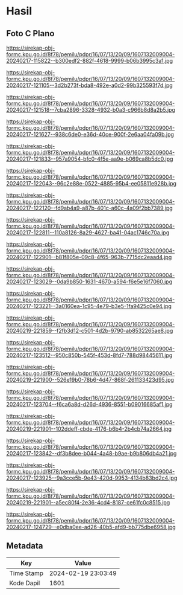 # Hasil

## Foto C Plano

https://sirekap-obj-formc.kpu.go.id/8f78/pemilu/pdpr/16/07/13/20/09/1607132009004-20240217-115822--b300edf2-882f-4618-9999-b06b3995c3a1.jpg

https://sirekap-obj-formc.kpu.go.id/8f78/pemilu/pdpr/16/07/13/20/09/1607132009004-20240217-121105--3d2b273f-bda8-492e-a0d2-99b325593f7d.jpg

https://sirekap-obj-formc.kpu.go.id/8f78/pemilu/pdpr/16/07/13/20/09/1607132009004-20240217-121518--7cba2896-3328-4932-b0a3-c966b8d8a2b5.jpg

https://sirekap-obj-formc.kpu.go.id/8f78/pemilu/pdpr/16/07/13/20/09/1607132009004-20240217-121627--938c6de0-e36d-40ce-900f-2e6aa04fa09b.jpg

https://sirekap-obj-formc.kpu.go.id/8f78/pemilu/pdpr/16/07/13/20/09/1607132009004-20240217-121833--957a9054-bfc0-4f5e-aa9e-b069ca8b5dc0.jpg

https://sirekap-obj-formc.kpu.go.id/8f78/pemilu/pdpr/16/07/13/20/09/1607132009004-20240217-122043--96c2e88e-0522-4885-95b4-ee05811e928b.jpg

https://sirekap-obj-formc.kpu.go.id/8f78/pemilu/pdpr/16/07/13/20/09/1607132009004-20240217-122120--fd9ab4a9-a87b-401c-a60c-4a09f2bb7389.jpg

https://sirekap-obj-formc.kpu.go.id/8f78/pemilu/pdpr/16/07/13/20/09/1607132009004-20240217-122811--110a8126-8a29-4627-ba41-04ac1746c70a.jpg

https://sirekap-obj-formc.kpu.go.id/8f78/pemilu/pdpr/16/07/13/20/09/1607132009004-20240217-122901--b81f805e-09c8-4f65-963b-7715dc2eaad4.jpg

https://sirekap-obj-formc.kpu.go.id/8f78/pemilu/pdpr/16/07/13/20/09/1607132009004-20240217-123029--0da9b850-1631-4670-a594-f6e5e16f7060.jpg

https://sirekap-obj-formc.kpu.go.id/8f78/pemilu/pdpr/16/07/13/20/09/1607132009004-20240217-123221--3a0160ea-1c95-4e79-b3e5-1fa9425c0e94.jpg

https://sirekap-obj-formc.kpu.go.id/8f78/pemilu/pdpr/16/07/13/20/09/1607132009004-20240219-221859--f2fb3d12-c501-4d2b-9790-ab8532265ae8.jpg

https://sirekap-obj-formc.kpu.go.id/8f78/pemilu/pdpr/16/07/13/20/09/1607132009004-20240217-123512--950c850b-545f-453d-8fd7-788d98445611.jpg

https://sirekap-obj-formc.kpu.go.id/8f78/pemilu/pdpr/16/07/13/20/09/1607132009004-20240219-221900--526e19b0-78b6-4d47-868f-261133423d95.jpg

https://sirekap-obj-formc.kpu.go.id/8f78/pemilu/pdpr/16/07/13/20/09/1607132009004-20240217-123704--f6ca6a8d-d26d-4936-8551-b09016685af1.jpg

https://sirekap-obj-formc.kpu.go.id/8f78/pemilu/pdpr/16/07/13/20/09/1607132009004-20240219-221901--102ddeff-cbde-4176-b6b4-2b4cb74a2664.jpg

https://sirekap-obj-formc.kpu.go.id/8f78/pemilu/pdpr/16/07/13/20/09/1607132009004-20240217-123842--df3b8dee-b044-4a48-b9ae-b9b806db4a21.jpg

https://sirekap-obj-formc.kpu.go.id/8f78/pemilu/pdpr/16/07/13/20/09/1607132009004-20240217-123925--9a3cce5b-9e43-420d-9953-4134b83bd2c4.jpg

https://sirekap-obj-formc.kpu.go.id/8f78/pemilu/pdpr/16/07/13/20/09/1607132009004-20240219-221901--a5ec80f4-2e36-4cd4-8187-ce61fc0c8515.jpg

https://sirekap-obj-formc.kpu.go.id/8f78/pemilu/pdpr/16/07/13/20/09/1607132009004-20240217-124729--e0dba0ee-ad26-40b5-afd9-bb775dbe6958.jpg


## Metadata

| Key        | Value               |
| ---------- | ------------------- |
| Time Stamp | 2024-02-19 23:03:49 |
| Kode Dapil | 1601                |




